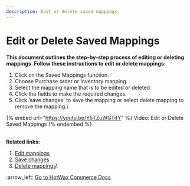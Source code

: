 ```yaml
---
description: Edit or delete saved mappings.
---
```


# Edit or Delete Saved Mappings

**This document outlines the step-by-step process of editing or deleting mappings. Follow these instructions to edit or delete mappings:**

1. Click on the Saved Mappings function.
2. Choose Purchase order or Inventory mapping.
3. Select the mapping name that is to be edited or deleted.
4. Click the fields to make the required changes.
5. Click ‘save changes’ to save the mapping or select delete mapping to remove the mapping.\


{% embed url="https://youtu.be/Y5TZuWGTifY" %}
Video: Edit or Delete Saved Mappings
{% endembed %}

\
**Related links:**

1. [Edit mappings](broken-reference)
2. [Save changes](broken-reference)
3. [Delete mappings](broken-reference)\


&#x20;:arrow\_left: [Go to HotWax Commerce Docs](http://127.0.0.1:5000/o/l53nGvPQLhOHrKCP9HTG/s/TefRnbhmBjhScpq172vl/)
